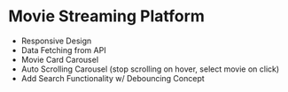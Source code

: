 # Movie Streaming Platform

- Responsive Design
- Data Fetching from API
- Movie Card Carousel
- Auto Scrolling Carousel (stop scrolling on hover, select movie on click)
- Add Search Functionality w/ Debouncing Concept
